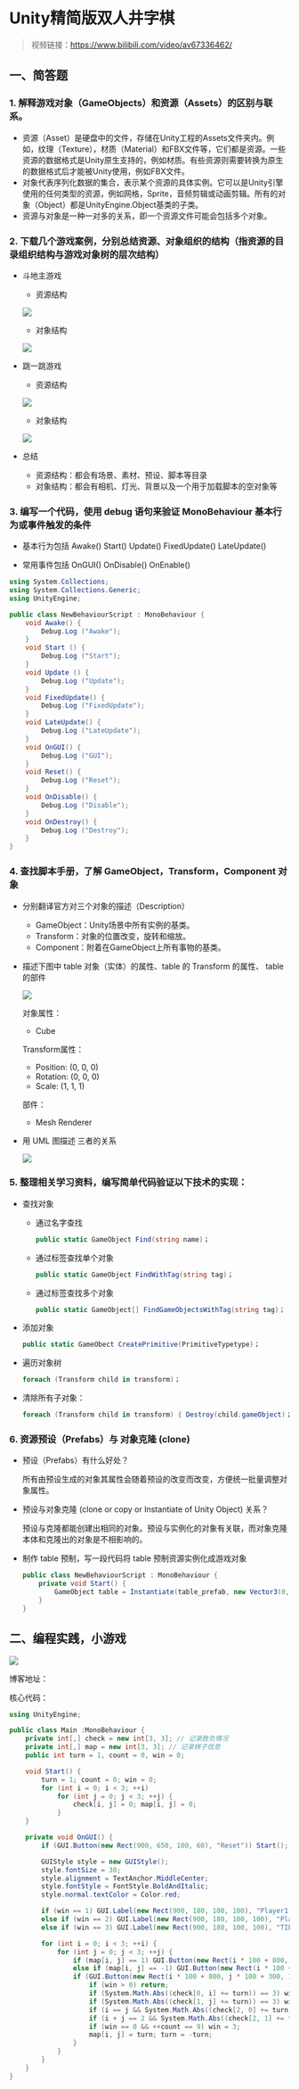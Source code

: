 # Unity精简版双人井字棋

> 视频链接：<https://www.bilibili.com/video/av67336462/>

## 一、简答题

### 1.  解释游戏对象（GameObjects）和资源（Assets）的区别与联系。

- 资源（Asset）是硬盘中的文件，存储在Unity工程的Assets文件夹内。例如，纹理（Texture），材质（Material）和FBX文件等，它们都是资源。一些资源的数据格式是Unity原生支持的，例如材质。有些资源则需要转换为原生的数据格式后才能被Unity使用，例如FBX文件。
- 对象代表序列化数据的集合，表示某个资源的具体实例。它可以是Unity引擎使用的任何类型的资源，例如网格，Sprite，音频剪辑或动画剪辑。所有的对象（Object）都是UnityEngine.Object基类的子类。
- 资源与对象是一种一对多的关系，即一个资源文件可能会包括多个对象。

### 2. 下载几个游戏案例，分别总结资源、对象组织的结构（指资源的目录组织结构与游戏对象树的层次结构）

- 斗地主游戏

  - 资源结构

  ![](./img/assets1.png)

  - 对象结构

  ![](./img/object1.png)

- 跳一跳游戏

  - 资源结构

  ![](./img/assets2.png)

  - 对象结构

  ![](./img/object2.png)

- 总结
  - 资源结构：都会有场景、素材、预设、脚本等目录
  - 对象结构：都会有相机、灯光、背景以及一个用于加载脚本的空对象等

### 3. 编写一个代码，使用 debug 语句来验证 MonoBehaviour 基本行为或事件触发的条件

- 基本行为包括 Awake() Start() Update() FixedUpdate() LateUpdate()

- 常用事件包括 OnGUI() OnDisable() OnEnable()

```c#
using System.Collections;
using System.Collections.Generic;
using UnityEngine;

public class NewBehaviourScript : MonoBehaviour {
    void Awake() {
        Debug.Log ("Awake");
    }
    void Start () {
        Debug.Log ("Start");
    }
    void Update () {
        Debug.Log ("Update");
    }
    void FixedUpdate() {
        Debug.Log ("FixedUpdate");
    }
    void LateUpdate() {
        Debug.Log ("LateUpdate");
    }
    void OnGUI() {
        Debug.Log ("GUI");
    }
    void Reset() {
        Debug.Log ("Reset");
    }
    void OnDisable() {
        Debug.Log ("Disable");
    }
    void OnDestroy() {
        Debug.Log ("Destroy");
    }
}
```

### 4. 查找脚本手册，了解 GameObject，Transform，Component 对象

- 分别翻译官方对三个对象的描述（Description）

  - GameObject：Unity场景中所有实例的基类。
  - Transform：对象的位置改变，旋转和缩放。
  - Component：附着在GameObject上所有事物的基类。

- 描述下图中 table 对象（实体）的属性、table 的 Transform 的属性、 table 的部件

  ![](https://pmlpml.github.io/unity3d-learning/images/ch02/ch02-homework.png)

  对象属性：

  - Cube

  Transform属性：

  - Position: (0, 0, 0)
  - Rotation: (0, 0, 0)
  - Scale: (1, 1, 1)

  部件：

  - Mesh Renderer

- 用 UML 图描述 三者的关系

  ![](./img/uml.png)

### 5. 整理相关学习资料，编写简单代码验证以下技术的实现：

  - 查找对象
    - 通过名字查找

      ```c#
      public static GameObject Find(string name)；
      ```

    - 通过标签查找单个对象

      ```c#
      public static GameObject FindWithTag(string tag)；
      ```

    - 通过标签查找多个对象

      ```c#
      public static GameObject[] FindGameObjectsWithTag(string tag)；
      ```

  - 添加对象

    ```c#
    public static GameObect CreatePrimitive(PrimitiveTypetype)；
    ```

  - 遍历对象树

    ```c#
    foreach (Transform child in transform)；
    ```

  - 清除所有子对象：

    ```c#
    foreach (Transform child in transform) { Destroy(child.gameObject)；
    ```

### 6. 资源预设（Prefabs）与 对象克隆 (clone)

  - 预设（Prefabs）有什么好处？

    所有由预设生成的对象其属性会随着预设的改变而改变，方便统一批量调整对象属性。

  - 预设与对象克隆 (clone or copy or Instantiate of Unity Object) 关系？

    预设与克隆都能创建出相同的对象。预设与实例化的对象有关联，而对象克隆本体和克隆出的对象是不相影响的。

  - 制作 table 预制，写一段代码将 table 预制资源实例化成游戏对象

    ```c#
    public class NewBehaviourScript : MonoBehaviour {
        private void Start() {
            GameObject table = Instantiate(table_prefab, new Vector3(0, 0, 0));
        }
    }
    ```

## 二、编程实践，小游戏

![](./img/game.png)

博客地址：

核心代码：

```c#
using UnityEngine;

public class Main :MonoBehaviour {
    private int[,] check = new int[3, 3]; // 记录胜负情况
    private int[,] map = new int[3, 3]; // 记录棋子信息
    public int turn = 1, count = 0, win = 0;

    void Start() {
        turn = 1; count = 0; win = 0;
        for (int i = 0; i < 3; ++i)
            for (int j = 0; j < 3; ++j) {
                check[i, j] = 0; map[i, j] = 0;
            }
    }

    private void OnGUI() {
        if (GUI.Button(new Rect(900, 650, 100, 60), "Reset")) Start();

        GUIStyle style = new GUIStyle();
        style.fontSize = 30;
        style.alignment = TextAnchor.MiddleCenter;
        style.fontStyle = FontStyle.BoldAndItalic;
        style.normal.textColor = Color.red;

        if (win == 1) GUI.Label(new Rect(900, 180, 100, 100), "Player1 WIN", style);
        else if (win == 2) GUI.Label(new Rect(900, 180, 100, 100), "Player2 WIN", style);
        else if (win == 3) GUI.Label(new Rect(900, 180, 100, 100), "TIE", style);

        for (int i = 0; i < 3; ++i) {
            for (int j = 0; j < 3; ++j) {
                if (map[i, j] == 1) GUI.Button(new Rect(i * 100 + 800, j * 100 + 300, 100, 100), "O", style: style);
                else if (map[i, j] == -1) GUI.Button(new Rect(i * 100 + 800, j * 100 + 300, 100, 100), "X", style: style);
                if (GUI.Button(new Rect(i * 100 + 800, j * 100 + 300, 100, 100), "")) {
                    if (win > 0) return;
                    if (System.Math.Abs((check[0, i] += turn)) == 3) win = turn > 0 ? 1 : 2;
                    if (System.Math.Abs((check[1, j] += turn)) == 3) win = turn > 0 ? 1 : 2;
                    if (i == j && System.Math.Abs((check[2, 0] += turn)) == 3) win = turn > 0 ? 1 : 2;
                    if (i + j == 2 && System.Math.Abs((check[2, 1] += turn)) == 3) win = turn > 0 ? 1 : 2;
                    if (win == 0 && ++count == 9) win = 3;
                    map[i, j] = turn; turn = -turn;
                }
            }
        }
    }
}
```

